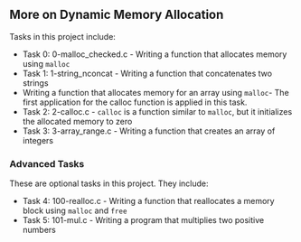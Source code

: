 ## More on Dynamic Memory Allocation
Tasks in this project include:
* Task 0: 0-malloc_checked.c - Writing a function that allocates memory using `malloc`
* Task 1: 1-string_nconcat - Writing a function that concatenates two strings
* Writing a function that allocates memory for an array using `malloc`- The first application for the calloc function is applied in this task. 
* Task 2: 2-calloc.c - `calloc` is a function similar to `malloc`, but it initializes the allocated memory to zero
* Task 3: 3-array_range.c - Writing a function that creates an array of integers

### Advanced Tasks
These are optional tasks in this project. They include:
* Task 4: 100-realloc.c - Writing a function that reallocates a memory block using `malloc` and `free`
* Task 5: 101-mul.c - Writing a program that multiplies two positive numbers

